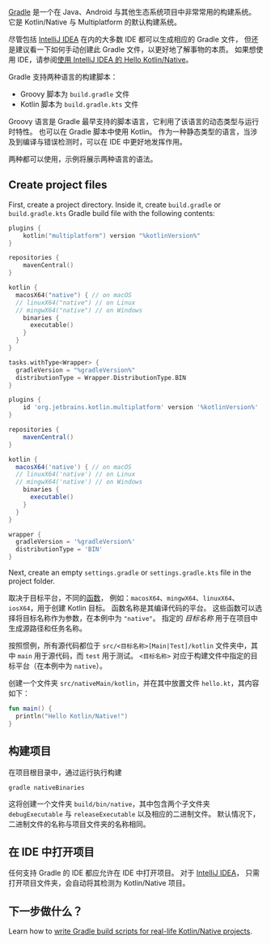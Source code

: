 [//]: # (title: Kotlin/Native 入门——使用 Gradle)

[Gradle](https://gradle.org) 是一个在 Java、Android 与其他生态系统项目中非常常用的构建系统。
它是 Kotlin/Native 与 Multiplatform 的默认构建系统。

尽管包括 [IntelliJ IDEA](https://www.jetbrains.com/idea) 在内的大多数 IDE 都可以生成相应的 Gradle 文件， 
但还是建议看一下如何手动创建此 Gradle 文件，以更好地了解事物的本质。 
如果想使用 IDE，请参阅[使用 IntelliJ IDEA 的 Hello Kotlin/Native](native-get-started.md)。 

Gradle 支持两种语言的构建脚本：

- Groovy 脚本为 `build.gradle` 文件
- Kotlin 脚本为 `build.gradle.kts` 文件

Groovy 语言是 Gradle 最早支持的脚本语言，它利用了该语言的动态类型与运行时特性。
也可以在 Gradle 脚本中使用 Kotlin。
作为一种静态类型的语言，当涉及到编译与错误检测时，可以在 IDE 中更好地发挥作用。

两种都可以使用，示例将展示两种语言的语法。

## Create project files 

First, create a project directory. Inside it, create `build.gradle` or `build.gradle.kts` 
Gradle build file with the following contents:

<tabs group="build-script">
<tab title="Kotlin" group-key="kotlin">

```kotlin
plugins {
    kotlin("multiplatform") version "%kotlinVersion%"
}

repositories {
    mavenCentral()
}

kotlin {
  macosX64("native") { // on macOS
  // linuxX64("native") // on Linux
  // mingwX64("native") // on Windows
    binaries {
      executable()
    }
  }
}

tasks.withType<Wrapper> {
  gradleVersion = "%gradleVersion%"
  distributionType = Wrapper.DistributionType.BIN
}
```

</tab>
<tab title="Groovy" group-key="groovy">

```groovy
plugins {
    id 'org.jetbrains.kotlin.multiplatform' version '%kotlinVersion%'
}

repositories {
    mavenCentral()
}

kotlin {
  macosX64('native') { // on macOS
  // linuxX64('native') // on Linux
  // mingwX64('native') // on Windows
    binaries {
      executable()
    }
  }
}

wrapper {
  gradleVersion = '%gradleVersion%'
  distributionType = 'BIN'
}
```

</tab>
</tabs>

Next, create an empty `settings.gradle` or `settings.gradle.kts` file in the project folder.

取决于目标平台，不同的[函数](multiplatform-dsl-reference.md#targets)，
例如：`macosX64`、`mingwX64`、`linuxX64`、`iosX64`，用于创建 Kotlin 目标。
函数名称是其编译代码的平台。
这些函数可以选择将目标名称作为参数，在本例中为 `"native"`。
指定的 _目标名称_ 用于在项目中生成源路径和任务名称。

按照惯例，所有源代码都位于 `src/<目标名称>[Main|Test]/kotlin` 文件夹中，其中 `main` 用于源代码，而 `test` 用于测试。
`<目标名称>` 对应于构建文件中指定的目标平台（在本例中为 `native`）。

创建一个文件夹 `src/nativeMain/kotlin`，并在其中放置文件 `hello.kt`，其内容如下：

```kotlin
fun main() {
  println("Hello Kotlin/Native!")
}
```

## 构建项目

在项目根目录中，通过运行执行构建

`gradle nativeBinaries`

这将创建一个文件夹 `build/bin/native`，其中包含两个子文件夹 `debugExecutable` 与 `releaseExecutable` 以及相应的二进制文件。
默认情况下，二进制文件的名称与项目文件夹的名称相同。

## 在 IDE 中打开项目

任何支持 Gradle 的 IDE 都应允许在 IDE 中打开项目。 对于 [IntelliJ IDEA](https://www.jetbrains.com/idea)，
只需打开项目文件夹，会自动将其检测为 Kotlin/Native 项目。

## 下一步做什么？

Learn how to [write Gradle build scripts for real-life Kotlin/Native projects](multiplatform-dsl-reference.md).

